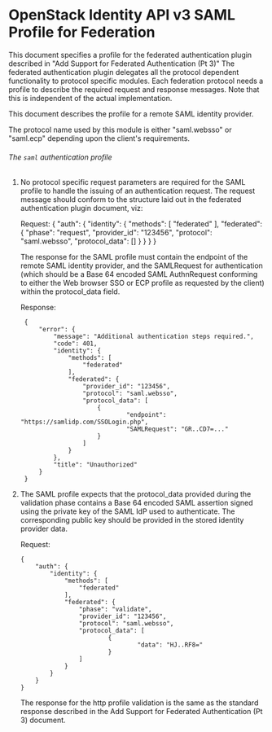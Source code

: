 OpenStack Identity API v3 SAML Profile for Federation
=====================================================

This document specifies a profile for the federated authentication plugin
described in "Add Support for Federated Authentication (Pt 3)"
The federated authentication plugin delegates all the protocol dependent
functionality to protocol specific modules. Each federation protocol
needs a profile to describe the required request and response messages.
Note that this is independent of the actual implementation.

This document describes the profile for a remote SAML identity provider.

The protocol name used by this module is either "saml.websso" or "saml.ecp"
depending upon the client's requirements.

###### The `saml` authentication profile

1. No protocol specific request parameters are required for the SAML profile
   to handle the issuing of an authentication request. The request message should
   conform to the structure laid out in the federated authentication plugin
   document, viz:

    Request:
        {
            "auth": {
                "identity": {
                    "methods": [
                        "federated"
                    ],
                    "federated": {
                        "phase": "request",
                        "provider_id": "123456",
                        "protocol": "saml.websso",
                        "protocol_data": []
                    }
                }
            }
        }

    The response for the SAML profile must contain the endpoint of the
    remote SAML identity provider, and the SAMLRequest for authentication (which
    should be a Base 64 encoded SAML AuthnRequest conforming to either the Web
	browser SSO or ECP profile as requested by the client) within the
	protocol_data field.

    Response:

        {
            "error": {
                "message": "Additional authentication steps required.",
                "code": 401,
                "identity": {
                    "methods": [
                        "federated"
                    ],
                    "federated": {
                        "provider_id": "123456",
                        "protocol": "saml.websso",
                        "protocol_data": [
                            {
                                    "endpoint": "https://samlidp.com/SSOLogin.php",
                                    "SAMLRequest": "GR..CD7=..."
                            }
                        ]
                    }
                },
                "title": "Unauthorized"
            }
        }

2.  The SAML profile expects that the protocol_data provided during the
    validation phase contains a Base 64 encoded SAML assertion signed using the
    private key of the SAML IdP used to authenticate. The corresponding public
    key should be provided in the stored identity provider data.

    Request:

        {
            "auth": {
                "identity": {
                    "methods": [
                        "federated"
                    ],
                    "federated": {
                        "phase": "validate",
                        "provider_id": "123456",
                        "protocol": "saml.websso",
                        "protocol_data": [
                                {
                                        "data": "HJ..RF8="
                                }
                        ]
                    }
                }
            }
        }

    The response for the http profile validation is the same as the standard
	response described in the Add Support for Federated Authentication (Pt 3)
	document.
